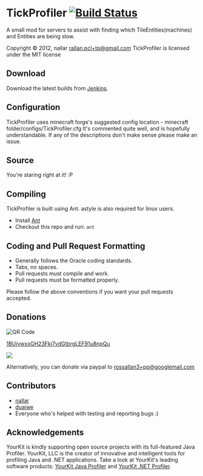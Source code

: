 TickProfiler [![Build Status](http://nallar.me/buildservice/job/TickProfiler/badge/icon)](http://nallar.me/buildservice/job/TickProfiler/)
==========
A small mod for servers to assist with finding which TileEntities(machines) and Entities are being slow.

Copyright &copy; 2012, nallar <rallan.pcl+tp@gmail.com>
TickProfiler is licensed under the MIT license

Download
-----
Download the latest builds from [Jenkins].

Configuration
-----
TickProfiler uses minecraft forge's suggested config location - minecraft folder/configs/TickProfiler.cfg
It's commented quite well, and is hopefully understandable. If any of the descriptions don't make sense please make an issue.

Source
------
You're staring right at it! :P

Compiling
---------
TickProfiler is built using Ant. astyle is also required for linux users.

* Install [Ant](http://ant.apache.org/)
* Checkout this repo and run: `ant`

Coding and Pull Request Formatting
----------------------------------
* Generally follows the Oracle coding standards.
* Tabs, no spaces.
* Pull requests must compile and work.
* Pull requests must be formatted properly.

Please follow the above conventions if you want your pull requests accepted.

Donations
----------------------------------

![QR Code](http://i.imgur.com/U2ftDFQ.png)

[1BUjvwxxGH23Fkj7vdGtbrgLEF91u8npQu](bitcoin:1BUjvwxxGH23Fkj7vdGtbrgLEF91u8npQu)

![](http://ansrv.com/png?s=http://blockexplorer.com/q/getreceivedbyaddress/1BUjvwxxGH23Fkj7vdGtbrgLEF91u8npQu&amp;c=000000&amp;b=FFFFFF&amp;size=5)

Alternatively, you can donate via paypal to rossallan3+pp@googlemail.com

Contributors
----------------------------------

* [nallar](https://github.com/nallar/ "Ross Allan")
* [duaiwe](https://github.com/duaiwe "Jonathan Borzilleri")
* Everyone who's helped with testing and reporting bugs :)

Acknowledgements
----------------------------------

YourKit is kindly supporting open source projects with its full-featured Java Profiler. YourKit, LLC is the creator of innovative and intelligent tools for profiling Java and .NET applications. Take a look at YourKit's leading software products: [YourKit Java Profiler](http://www.yourkit.com/java/profiler/index.jsp) and [YourKit .NET Profiler](http://www.yourkit.com/.net/profiler/index.jsp).

[License]: http://nallar.me/licenses/n-open-license-v1.txt
[Jenkins]: http://nallar.me/buildservice
